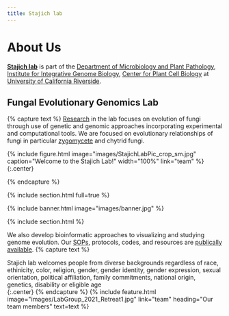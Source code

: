 ```yaml
---
title: Stajich lab
---
```


# About Us

[**Stajich lab**](https://stajichlab.github.io/) is part of the [Department of Microbiology and Plant Pathology](https://microplantpath.ucr.edu), [Institute for Integrative Genome Biology](https://iigb.ucr.edu), [Center for Plant Cell Biology](https://cepceb.ucr.edu) at [University of California Riverside](https://ucr.edu).

## Fungal Evolutionary Genomics Lab

{% capture text %}
[Research](research) in the lab focuses on evolution of fungi through use of genetic and genomic approaches incorporating experimental and computational tools. We are focused on evolutionary relationships of fungi in particular [zygomycete](http://zygolife.org/home/) and chytrid fungi. <br>

{%
  include figure.html
  image="images/StajichLabPic_crop_sm.jpg"
  caption="Welcome to the Stajich Lab!"
  width="100%"
  link="team"
%}
{:.center}


{% endcapture %}

{% include section.html full=true %}

{% include banner.html image="images/banner.jpg" %}

{% include section.html %}

We also develop bioinformatic approaches to visualizing and studying genome evolution. Our [SOPs](/SOP_data/), protocols, codes, and resources are [publically available](https://github.com/stajichlab).
{% capture text %}

Stajich lab welcomes people from diverse backgrounds regardless of race, ethinicity, color, religion, gender, gender identity, gender expression, sexual orientation, political affiliation, family commitments, national origin, genetics, disability or eligible age  <br>
{:.center}
{% endcapture %}
{%
  include feature.html
  image="images/LabGroup_2021_Retreat1.jpg"
  link="team"
  heading="Our team members"
  text=text
%}
